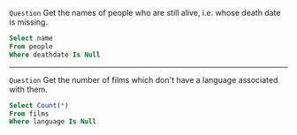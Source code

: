 `Question` Get the names of people who are still alive, i.e. whose death date is missing.
``` sql
Select name
From people
Where deathdate Is Null
```

***

`Question` Get the number of films which don't have a language associated with them.
``` sql
Select Count(*)
From films
Where language Is Null
```

